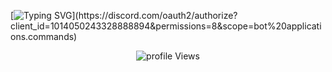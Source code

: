 [![Typing SVG](https://readme-typing-svg.herokuapp.com?font=roboto&color=303135&size=18&vCenter=true&height=16&lines=hello+,+i'm+eddie.;💻+a+self+taught+programmer,+student.)](https://discord.com/oauth2/authorize?client_id=1014050243328888894&permissions=8&scope=bot%20applications.commands)
<p align="center"> <img src="https://cdn.discordapp.com/attachments/1039687234737152030/1040099286161043527/IMG_1601.png" alt="profile Views" />
